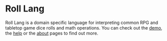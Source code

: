 # Roll Lang

Roll Lang is a domain specific language for interpreting common RPG and tabletop game dice rolls and math operations. You can check out the [demo](https://roll.quaternion.site), the [help](https://roll.quaternion.site/help) or the [about](https://roll.quaternion.site/about) pages to find out more.
